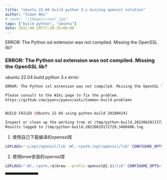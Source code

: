 ```yaml
---
title: "ubuntu 22.04 build python 3.x missing openssl solution"
author: "Simon Wei"
# cover: "/images/cover.jpg"
tags: ["build python", "ubuntu"]
date: 2022-06-29T17:28:25+08:00
---
```


ERROR: The Python ssl extension was not compiled. Missing the OpenSSL lib?

<!--more-->


### ERROR: The Python ssl extension was not compiled. Missing the OpenSSL lib?

ubuntu 22.04 build python 3.x error:

```bash
ERROR: The Python ssl extension was not compiled. Missing the OpenSSL lib?

Please consult to the Wiki page to fix the problem.
https://github.com/pyenv/pyenv/wiki/Common-build-problems


BUILD FAILED (Ubuntu 22.04 using python-build 20180424)

Inspect or clean up the working tree at /tmp/python-build.20220629172729.3400406
Results logged to /tmp/python-build.20220629172729.3400406.log
```

1. 使用自己下载编译的openssl库

```bash
LDFLAGS="-L/opt/openssl/lib -Wl,-rpath,/opt/openssl/lib" CONFIGURE_OPTS="--with-openssl=/opt/openssl --enable-optimizations" pyenv install 3.10.4
```

2. 使用brew安装的openssl库

```bash
LDFLAGS="-Wl,-rpath,=$(brew --prefix openssl@1.1)/lib" CONFIGURE_OPTS="--with-openssl=$(brew --prefix openssl@1.1) --enable-optimizations" pyenv install 3.10.0
```

<hr style=" border:solid; width:100px; height:1px;" color=#000000 size=1">